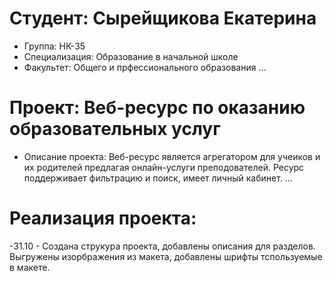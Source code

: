 # Студент: Сырейщикова Екатерина
- Группа: НК-35
- Специализация: Образование в начальной школе
- Факультет: Общего и прфессионального образования
...
# Проект: Веб-ресурс по оказанию образовательных услуг
- Описание проекта: Веб-ресурс является агрегатором для учеиков и их родителей предлагая онлайн-услуги преподователей. Ресурс поддерживает фильтрацию и поиск, имеет личный кабинет.
...
# Реализация проекта:
-31.10 - Создана струкура проекта, добавлены описания для разделов. Выгружены изорбражения из макета, добавлены шрифты тспользуемые в макете.
